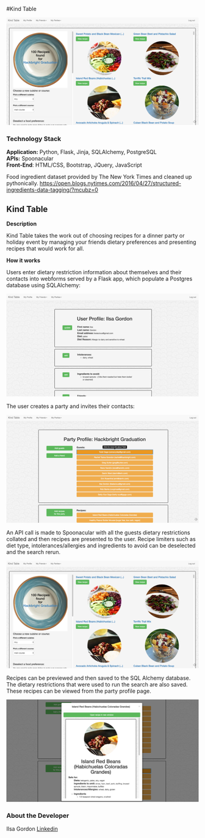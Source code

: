 #Kind Table

<img src="../app/static/recipe_search.png">

### Technology Stack

**Application:** Python, Flask, Jinja, SQLAlchemy, PostgreSQL    
**APIs:** Spoonacular  
**Front-End**: HTML/CSS, Bootstrap, JQuery, JavaScript

Food ingredient dataset provided by The New York Times and cleaned up pythonically.
https://open.blogs.nytimes.com/2016/04/27/structured-ingredients-data-tagging/?mcubz=0



Kind Table
--------

**Description**

Kind Table takes the work out of choosing recipes for a dinner party or holiday event by managing your friends dietary preferences and presenting recipes that would work for all.

**How it works**

Users enter dietary restriction information about themselves and their contacts into webforms served by a Flask app, which populate a Postgres database using SQLAlchemy:

<img src="../app/static/user_profile.png">

The user creates a party and invites their contacts:

<img src="../app/static/party_profile_unexploded.png">

An API call is made to Spoonacular with all the guests dietary restrictions collated and then recipes are presented to the user. Recipe limiters such as diet type, intolerances/allergies and ingredients to avoid can be deselected and the search rerun. 

<img src="../app/static/recipe_search.png">

Recipes can be previewed and then saved to the SQL Alchemy database. The dietary restrictions that were used to run the search are also saved.
These recipes can be viewed from the party profile page. 

<img src="../app/static/recipe_preview.png">


### About the Developer    
Ilsa Gordon 
[Linkedin](https://www.linkedin.com/in/ilsa-gordon)    